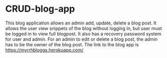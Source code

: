 # CRUD-blog-app

This blog application allows an admin add, update, delete a blog post. It allows the user view snippets of the blog without logging in, but user must be logged in to view full blogpost. It also has a recovery password system for user and admin.
For an admin to edit or delete a blog post, the admin has to be the owner of the blog post.
The link to the blog app is https://myrrhbloggs.herokuapp.com/
